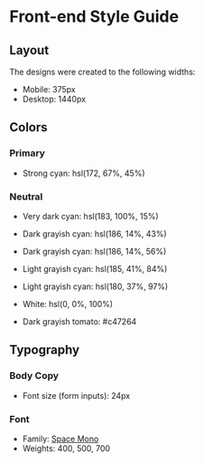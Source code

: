 # Front-end Style Guide

## Layout

The designs were created to the following widths:

- Mobile: 375px
- Desktop: 1440px

## Colors

### Primary

- Strong cyan: hsl(172, 67%, 45%)

### Neutral

- Very dark cyan: hsl(183, 100%, 15%)
- Dark grayish cyan: hsl(186, 14%, 43%)
- Dark grayish cyan: hsl(186, 14%, 56%)
- Light grayish cyan: hsl(185, 41%, 84%)
- Light grayish cyan: hsl(180, 37%, 97%)
- White: hsl(0, 0%, 100%)

- Dark grayish tomato: #c47264

## Typography

### Body Copy

- Font size (form inputs): 24px

### Font

- Family: [Space Mono](https://fonts.google.com/specimen/Space+Mono)
- Weights: 400, 500, 700
